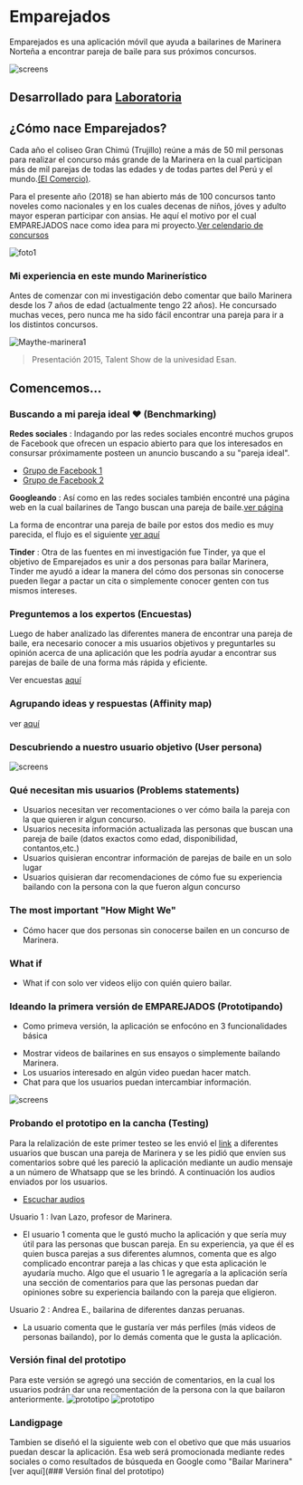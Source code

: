 # Emparejados

Emparejados es una aplicación móvil que ayuda a bailarines de Marinera Norteña a encontrar pareja de baile para sus próximos concursos.

![screens](assets/images/Pañuelos.png)

## Desarrollado para [Laboratoria](http://laboratoria.la)

## ¿Cómo nace Emparejados?

Cada año el coliseo Gran Chimú (Trujillo) reúne a más de 50 mil personas para realizar el concurso más grande de la Marinera en la cual participan más de mil parejas de todas las edades y de todas partes del Perú y el mundo.[(El Comercio)](https://elcomercio.pe/peru/la-libertad/trujillo-1-200-parejas-participaran-concurso-marinera-noticia-486606).

Para el presente año (2018) se han abierto más de 100 concursos tanto noveles como nacionales y en los cuales decenas de niños, jóves y adulto mayor esperan participar con ansias. He aquí el motivo por el cual EMPAREJADOS nace como idea para mi proyecto.[Ver celendario de concursos](http://www.todaslassangres.com/calendarioconcursos.html)

![foto1](assets/images/marinera1.jpg)

### Mi experiencia en este mundo Marinerístico

Antes de comenzar con mi investigación debo comentar que bailo Marinera desde los 7 años de edad (actualmente tengo 22 años). He concursado muchas veces, pero nunca me ha sido fácil encontrar una pareja para ir a los distintos concursos.

![Maythe-marinera1](assets/images/Maythe-marinera1.jpg)
> Presentación 2015, Talent Show de la univesidad Esan.

## Comencemos...

### Buscando a mi pareja ideal ♥ (Benchmarking)

**Redes sociales** : Indagando por las redes sociales encontré muchos grupos de Facebook que ofrecen un espacio abierto para que los interesados en consursar próximamente posteen un anuncio buscando a su "pareja ideal".
- [Grupo de Facebook 1](https://www.facebook.com/groups/140547206033759/about/)
- [Grupo de Facebook 2](https://www.facebook.com/profile.php?id=100011645163495)

**Googleando** : Así como en las redes sociales también encontré una página web en la cual bailarines de Tango buscan una pareja de baile.[ver página](http://www.losbailesdesalon.com/foros/buscar.html)

La forma de encontrar una pareja de baile por estos dos medio es muy parecida, el flujo es el siguiente
[ver aquí](https://realtimeboard.com/app/board/o9J_kzspRrI=/)

**Tinder** : Otra de las fuentes en mi investigación fue Tinder, ya que el objetivo de Emparejados es unir a dos personas para bailar Marinera, Tinder me ayudó a idear la manera del cómo dos personas sin conocerse pueden llegar a pactar un cita o simplemente conocer genten con tus mismos intereses.

### Preguntemos a los expertos (Encuestas)

Luego de haber analizado las diferentes manera de encontrar una pareja de baile, era necesario conocer a mis usuarios objetivos y preguntarles su opinión acerca de una aplicación que les podría ayudar a encontrar sus parejas de baile de una forma más rápida y eficiente.

Ver encuestas [aquí](https://goo.gl/forms/SgFPUgihpdCjkBDn2)

### Agrupando ideas y respuestas (Affinity map)

ver [aquí](https://realtimeboard.com/app/board/o9J_kztQAII=/)

### Descubriendo a nuestro usuario objetivo (User persona)

![screens](assets/images/user-person.png)

### Qué necesitan mis usuarios (Problems statements)

- Usuarios necesitan ver recomentaciones o ver cómo baila la pareja con la que quieren ir algun concurso.
- Usuarios necesita información actualizada las personas que buscan una pareja de baile (datos exactos como edad, disponibilidad, contantos,etc.)
- Usuarios quisieran encontrar información de parejas de baile en un solo lugar
- Usuarios quisieran dar recomendaciones de cómo fue su experiencia bailando con la persona con la que fueron algun concurso

### The most important "How Might We"

- Cómo hacer que dos personas sin conocerse bailen en un concurso de Marinera.

### What if

- What if con solo ver videos elijo con quién quiero bailar.

### Ideando la primera versión de EMPAREJADOS (Prototipando)

- Como primeva versión, la aplicación se enfocóno en 3 funcionalidades básica
 * Mostrar videos de bailarines en sus ensayos o simplemente bailando Marinera.
 * Los usuarios interesado en algún video puedan hacer match.
 * Chat para que los usuarios puedan intercambiar información.

![screens](assets/images/version1.png)

### Probando el prototipo en la cancha (Testing)

Para la relalización de este primer testeo se les envió el [link](https://marvelapp.com/2ej3a33/screen/39843183) a diferentes usuarios que buscan una pareja de Marinera y se les pidió que envíen sus comentarios sobre qué les pareció la aplicación mediante un audio mensaje a un número de Whatsapp que se les brindó. A continuación los audios enviados por los usuarios.
 - [Escuchar audios](https://drive.google.com/drive/folders/10Dryu98KWU5PL1wiq0VOMp2geptadUh2?usp=sharing)

Usuario 1 : Ivan Lazo, profesor de Marinera.

   * El usuario 1 comenta que le gustó mucho la aplicación y que sería muy útil para las personas que buscan  pareja. En su experiencia, ya que él es quien busca parejas a sus diferentes alumnos, comenta que es algo complicado encontrar pareja a las chicas y que esta aplicación le ayudaría mucho. Algo que el usuario 1 le agregaría a la aplicación sería una sección de comentarios para que las personas puedan dar opiniones sobre su experiencia bailando con la pareja que eligieron.

Usuario 2 : Andrea E., bailarina de diferentes danzas peruanas.

   * La usuario comenta que le gustaría ver más perfiles (más videos de personas bailando), por lo demás comenta que le gusta la aplicación.


### Versión final del prototipo

Para este versión se agregó una sección de comentarios, en la cual los usuarios podrán dar una recomentación de la persona con la que bailaron anteriormente.
![prototipo](assets/prototipo/screens-final.png)
![prototipo](assets/prototipo/recomendacion-screens.png)

### Landigpage

Tambien se diseñó el la siguiente web con el obetivo que que más usuarios puedan descar la aplicación. Esa web será promocionada mediante redes sociales o como resultados de búsqueda en Google como "Bailar Marinera"
[ver aquí](### Versión final del prototipo)
